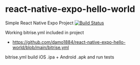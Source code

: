 # react-native-expo-hello-world

Simple React Native Expo Project [![Build Status](https://app.bitrise.io/app/e7e9affb44d07fd2/status.svg?token=8gwow48ZcU3dbUr-MAXHew&branch=main)](https://app.bitrise.io/app/e7e9affb44d07fd2)

Working bitrise.yml included in project
- https://github.com/damo1884/react-native-expo-hello-world/blob/main/bitrise.yml

bitrise.yml build iOS .ipa + Android .apk and run tests 
